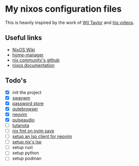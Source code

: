 # My nixos configuration files

This is heavily inspired by the work of [Wil Taylor](https://github.com/wiltaylor) and [his videos](https://www.youtube.com/watch?v=QKoQ1gKJY5A&list=PL-saUBvIJzOkjAw_vOac75v-x6EzNzZq-).

## Useful links

* [NixOS Wiki](https://nixos.wiki/wiki/Main_Page)
* [home-manager](https://github.com/nix-community/home-manager)
* [nix community's github](https://github.com/nix-community)
* [nixos documentation](https://nixos.org/learn.html)

## Todo's

* [x] init the project
* [x] [swaywm](https://nixos.wiki/wiki/Sway)
* [x] [password store](https://www.passwordstore.org/)
* [x] [qutebrowser](https://www.qutebrowser.org)
* [x] [neovim](http://neovim.io/)
* [x] [pulseaudio](https://wiki.archlinux.org/title/PulseAudio)
* [ ] [tutanota](https://tutanota.com/)
* [ ] [nix fmt on nvim save](https://nixos.org/manual/nix/stable/command-ref/new-cli/nix3-fmt.html)
* [ ] [setup an lsp client for neovim](https://github.com/autozimu/LanguageClient-neovim)
* [ ] [setup nix's lsp](https://github.com/nix-community/rnix-lsp)
* [ ] setup rust
* [ ] setup python
* [ ] setup podman
